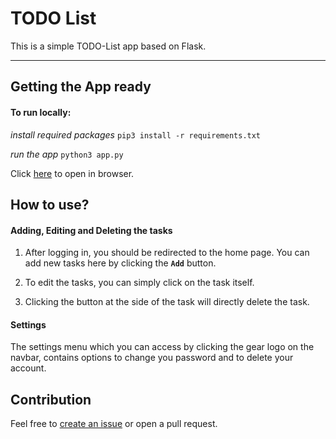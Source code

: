# TODO List

This is a simple TODO-List app based on Flask.

---
## Getting the App ready
#### To run locally:
*install required packages* `pip3 install -r requirements.txt` 

*run the app* `python3 app.py` 

Click [here](https://todolistfl.pythonanywhere.com/) to open in browser.

## How to use?
#### Adding, Editing and Deleting the tasks
1. After logging in, you should be redirected to the home page. You can add new tasks here by clicking the **`Add`** button.

1. To edit the tasks, you can simply click on the task itself.

1. Clicking the button at the side of the task will directly delete the task.

#### Settings
The settings menu which you can access by clicking the gear logo on the navbar, contains options to change you password and to delete your account.

## Contribution
Feel free to [create an issue](https://github.com/Yudin101/TODO-List/issues/new) or open a pull request.
